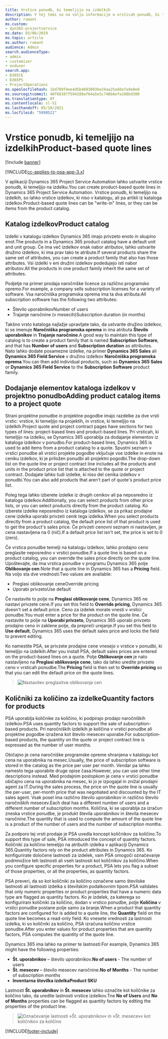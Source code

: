```yaml
---
title: Vrstice ponudb, ki temeljijo na izdelkih
description: V tej temi so na voljo informacije o vrsticah ponudb, ki temeljijo na izdelkih.
author: rumant
ms.custom:
- dyn365-projectservice
ms.date: 03/06/2019
ms.topic: article
ms.author: rumant
audience: Admin
search.audienceType:
- admin
- customizer
- enduser
search.app:
- D365CE
- D365PS
- ProjectOperations
ms.openlocfilehash: 1bd789f4ee4d5b4603093be24aa25addafa9e8e8
ms.sourcegitcommit: 40f68387f594180af64a5e5c748b6efa188bd300
ms.translationtype: HT
ms.contentlocale: sl-SI
ms.lasthandoff: 05/10/2021
ms.locfileid: "5998521"
---
```

# <a name="product-based-quote-lines"></a><span data-ttu-id="1f8f7-103">Vrstice ponudb, ki temeljijo na izdelkih</span><span class="sxs-lookup"><span data-stu-id="1f8f7-103">Product-based quote lines</span></span>

[!include [banner](../includes/psa-now-project-operations.md)]

[!INCLUDE[cc-applies-to-psa-app-3.x](../includes/cc-applies-to-psa-app-3x.md)]


<span data-ttu-id="1f8f7-104">V aplikaciji Dynamics 365 Project Service Automation lahko ustvarite vrstice ponudb, ki temeljijo na izdelku.</span><span class="sxs-lookup"><span data-stu-id="1f8f7-104">You can create product-based quote lines in Dynamics 365 Project Service Automation.</span></span> <span data-ttu-id="1f8f7-105">Vrstice ponudb, ki temeljijo na izdelkih, so lahko vrstice izdelkov, ki niso v katalogu, ali pa artikli iz kataloga izdelkov.</span><span class="sxs-lookup"><span data-stu-id="1f8f7-105">Product-based quote lines can be "write-in" lines, or they can be items from the product catalog.</span></span>

## <a name="product-catalog"></a><span data-ttu-id="1f8f7-106">Katalog izdelkov</span><span class="sxs-lookup"><span data-stu-id="1f8f7-106">Product catalog</span></span>

<span data-ttu-id="1f8f7-107">Izdelki v katalogu izdelkov Dynamics 365 imajo privzeto enoto in skupino enot.</span><span class="sxs-lookup"><span data-stu-id="1f8f7-107">The products in a Dynamics 365 product catalog have a default unit and unit group.</span></span> <span data-ttu-id="1f8f7-108">Če ima več izdelkov enak nabor atributov, lahko ustvarite družino izdelkov, ki ima prav tako te atribute.</span><span class="sxs-lookup"><span data-stu-id="1f8f7-108">If several products share the same set of attributes, you can create a product family that also has those attributes.</span></span> <span data-ttu-id="1f8f7-109">Vsi izdelki v eni družini izdelkov podedujejo isti nabor atributov.</span><span class="sxs-lookup"><span data-stu-id="1f8f7-109">All the products in one product family inherit the same set of attributes.</span></span>

<span data-ttu-id="1f8f7-110">Podjetje na primer prodaja naročniške licence za različno programsko opremo.</span><span class="sxs-lookup"><span data-stu-id="1f8f7-110">For example, a company sells subscription licenses for a variety of software.</span></span> <span data-ttu-id="1f8f7-111">Vsa naročniška programska oprema ima ta dva atributa:</span><span class="sxs-lookup"><span data-stu-id="1f8f7-111">All subscription software has the following two attributes:</span></span>

- <span data-ttu-id="1f8f7-112">Število uporabnikov</span><span class="sxs-lookup"><span data-stu-id="1f8f7-112">Number of users</span></span> 
- <span data-ttu-id="1f8f7-113">Trajanje naročnine (v mesecih)</span><span class="sxs-lookup"><span data-stu-id="1f8f7-113">Subscription duration (in months)</span></span>

<span data-ttu-id="1f8f7-114">Takšno vrsto kataloga najlažje upravljate tako, da ustvarite družino izdelkov, ki se imenuje **Naročniška programska oprema** in ima atributa **Število uporabnikov** in **Trajanje naročnine**.</span><span class="sxs-lookup"><span data-stu-id="1f8f7-114">A good way to maintain this type of catalog is to create a product family that is named **Subscription Software**, and that has **Number of users** and **Subscription duration** as attributes.</span></span> <span data-ttu-id="1f8f7-115">Nato lahko dodate posamezne izdelke, na primer **Dynamics 365 Sales** ali **Dynamics 365 Field Service** v družino izdelkov **Naročniška programska oprema**.</span><span class="sxs-lookup"><span data-stu-id="1f8f7-115">You can then add individual products, such as **Dynamics 365 Sales** or **Dynamics 365 Field Service** to the **Subscription Software** product family.</span></span>

## <a name="adding-product-catalog-items-to-a-project-quote"></a><span data-ttu-id="1f8f7-116">Dodajanje elementov kataloga izdelkov v projektno ponudbo</span><span class="sxs-lookup"><span data-stu-id="1f8f7-116">Adding product catalog items to a project quote</span></span>

<span data-ttu-id="1f8f7-117">Strani projektne ponudbe in projektne pogodbe imajo razdelke za dve vrsti vrstic: vrstice, ki temeljijo na projektih, in vrstice, ki temeljijo na izdelkih.</span><span class="sxs-lookup"><span data-stu-id="1f8f7-117">Project quote and project contract pages have sections for two types of lines: project-based lines and product-based lines.</span></span> <span data-ttu-id="1f8f7-118">Pri vrsticah, ki temeljijo na izdelku, se Dynamics 365 uporablja za dodajanje elementov iz kataloga izdelkov v ponudbo.</span><span class="sxs-lookup"><span data-stu-id="1f8f7-118">For product-based lines, Dynamics 365 is used to add items from a product catalog to a quote.</span></span> <span data-ttu-id="1f8f7-119">Spustni seznam v vrstici ponudbe ali vrstici projekte pogodbe vključuje vse izdelke in enote na ceniku izdelkov, ki je priložen ponudbi ali projektni pogodbi.</span><span class="sxs-lookup"><span data-stu-id="1f8f7-119">The drop-down list on the quote line or project contract line includes all the products and units in the product price list that is attached to the quote or project contract.</span></span> <span data-ttu-id="1f8f7-120">Dodajate lahko tudi izdelke, ki niso del cenika izdelkov v ponudbi.</span><span class="sxs-lookup"><span data-stu-id="1f8f7-120">You can also add products that aren't part of quote's product price list.</span></span>

<span data-ttu-id="1f8f7-121">Poleg tega lahko izberete izdelke iz drugih cenikov ali pa neposredno iz kataloga izdelkov.</span><span class="sxs-lookup"><span data-stu-id="1f8f7-121">Additionally, you can select products from other price lists, or you can select products directly from the product catalog.</span></span> <span data-ttu-id="1f8f7-122">Ko izberete izdelke neposredno iz kataloga izdelkov, se za prikaz prodajne cene izdelka uporabi privzeti cenik tega izdelka.</span><span class="sxs-lookup"><span data-stu-id="1f8f7-122">When you select products directly from a product catalog, the default price list of that product is used to get the product's sales price.</span></span> <span data-ttu-id="1f8f7-123">Če privzeti cenovni seznam ni nastavljen, je cena nastavljena na 0 (nič).</span><span class="sxs-lookup"><span data-stu-id="1f8f7-123">If a default price list isn't set, the price is set to 0 (zero).</span></span>

<span data-ttu-id="1f8f7-124">Če vrstica ponudbe temelji na katalogu izdelkov, lahko prodajno ceno preglasite neposredno v vrstici ponudbe.</span><span class="sxs-lookup"><span data-stu-id="1f8f7-124">If a quote line is based on a product catalog, you can override the sales price directly on the quote line.</span></span> <span data-ttu-id="1f8f7-125">Upoštevajte, da ima vrstica ponudbe v programu Dynamics 365 polje **Oblikovanje cen**.</span><span class="sxs-lookup"><span data-stu-id="1f8f7-125">Note that a quote line in Dynamics 365 has a **Pricing** field.</span></span> <span data-ttu-id="1f8f7-126">Na voljo sta dve vrednosti:</span><span class="sxs-lookup"><span data-stu-id="1f8f7-126">Two values are available:</span></span>

- <span data-ttu-id="1f8f7-127">Preglasi oblikovanje cene</span><span class="sxs-lookup"><span data-stu-id="1f8f7-127">Override pricing</span></span>  
- <span data-ttu-id="1f8f7-128">Uporabi privzeto</span><span class="sxs-lookup"><span data-stu-id="1f8f7-128">Use default</span></span>

<span data-ttu-id="1f8f7-129">Če nastavite to polje na **Preglasi oblikovanje cene**, Dynamics 365 ne nastavi privzete cene.</span><span class="sxs-lookup"><span data-stu-id="1f8f7-129">If you set this field to **Override pricing**, Dynamics 365 doesn't set a default price.</span></span> <span data-ttu-id="1f8f7-130">Ceno za izdelek morate vnesti v vrstici ponudbe.</span><span class="sxs-lookup"><span data-stu-id="1f8f7-130">You must enter a price for the product on the quote line.</span></span> <span data-ttu-id="1f8f7-131">Če nastavite to polje na **Uporabi privzeto**, Dynamics 365 uporabi privzeto prodajno ceno in zaklene polje, da prepreči urejanje.</span><span class="sxs-lookup"><span data-stu-id="1f8f7-131">If you set this field to **Use default**, Dynamics 365 uses the default sales price and locks the field to prevent editing.</span></span>

<span data-ttu-id="1f8f7-132">Ko namestite PSA, se privzete prodajne cene vnesejo v vrstice v ponudbi, ki temeljijo na izdelkih.</span><span class="sxs-lookup"><span data-stu-id="1f8f7-132">After you install PSA, default sales prices are entered on the product-based lines on a quote.</span></span> <span data-ttu-id="1f8f7-133">Polje **Oblikovanje cen** je nato nastavljeno na **Preglasi oblikovanje cene**, tako da lahko uredite privzeto ceno v vrsticah ponudbe.</span><span class="sxs-lookup"><span data-stu-id="1f8f7-133">The **Pricing** field is then set to **Override pricing** so that you can edit the default price on the quote lines.</span></span>

> ![Nastavitev preglasitve oblikovanja cen](media/basic-guide-10.png)
 
## <a name="quantity-factors-for-products"></a><span data-ttu-id="1f8f7-135">Količniki za količino za izdelke</span><span class="sxs-lookup"><span data-stu-id="1f8f7-135">Quantity factors for products</span></span>

<span data-ttu-id="1f8f7-136">PSA uporablja količnike za količino, ki podpirajo prodajo naročniških izdelkov.</span><span class="sxs-lookup"><span data-stu-id="1f8f7-136">PSA uses quantity factors to support the sale of subscription-based products.</span></span> <span data-ttu-id="1f8f7-137">Pri naročniških izdelkih je količina v vrstici ponudbe ali projektne pogodbe izražena kot število mesecev uporabe.</span><span class="sxs-lookup"><span data-stu-id="1f8f7-137">For subscription-based products, the quantity on the quote or project contract line is expressed as the number of user months.</span></span>

<span data-ttu-id="1f8f7-138">Običajno je cena naročniške programske opreme shranjena v katalogu kot cena na uporabnika na mesec.</span><span class="sxs-lookup"><span data-stu-id="1f8f7-138">Usually, the price of subscription software is stored in the catalog as the price per user per month.</span></span> <span data-ttu-id="1f8f7-139">Vendar pa lahko namesto tega uporabite druge opise časa.</span><span class="sxs-lookup"><span data-stu-id="1f8f7-139">However, you can use other time descriptions instead.</span></span> <span data-ttu-id="1f8f7-140">Med prodajnim postopkom je cena v vrstici ponudbe običajno cena na uporabnika na mesec, ki jo je izpogajal in znižal prodajni agent za IT.</span><span class="sxs-lookup"><span data-stu-id="1f8f7-140">During the sales process, the price on the quote line is usually the per-user, per-month price that was negotiated and discounted by the IT sales agent.</span></span> <span data-ttu-id="1f8f7-141">Vsak posel ima različno število uporabnikov in različno število naročniških mesecev.</span><span class="sxs-lookup"><span data-stu-id="1f8f7-141">Each deal has a different number of users and a different number of subscription months.</span></span> <span data-ttu-id="1f8f7-142">Količina, ki se uporablja za izračun zneska vrstice ponudbe, je produkt števila uporabnikov in števila mesecev naročnine.</span><span class="sxs-lookup"><span data-stu-id="1f8f7-142">The quantity that is used to compute the amount of the quote line is a product of the number of users and the number of subscription months.</span></span>

<span data-ttu-id="1f8f7-143">Za podporo tej vrsti prodaje je PSA uvedla koncept količnikov za količino.</span><span class="sxs-lookup"><span data-stu-id="1f8f7-143">To support this type of sale, PSA introduced the concept of quantity factors.</span></span> <span data-ttu-id="1f8f7-144">Količniki za količino temeljijo na atributih izdelka v aplikaciji Dynamics 365.</span><span class="sxs-lookup"><span data-stu-id="1f8f7-144">Quantity factors rely on the product attributes in Dynamics 365.</span></span> <span data-ttu-id="1f8f7-145">Ko konfigurirate določene lastnosti za izdelek, vam PSA omogoči označevanje podmnožice teh lastnosti ali vseh lastnosti kot količnikov za količino.</span><span class="sxs-lookup"><span data-stu-id="1f8f7-145">When you configure specific properties for a product, PSA lets you flag a subset of those properties, or all the properties, as quantity factors.</span></span>

<span data-ttu-id="1f8f7-146">PSA preveri, da so kot količniki za količino označene samo številske lastnosti ali lastnosti izdelka s številskim podatkovnim tipom.</span><span class="sxs-lookup"><span data-stu-id="1f8f7-146">PSA validates that only numeric properties or product properties that have a numeric data type are flagged as quantity factors.</span></span> <span data-ttu-id="1f8f7-147">Ko je izdelek, za katerega so konfigurirani količniki za količino, dodan v vrstico ponudbe, polje **Količina** v vrstici ponudbe postane polje samo za branje.</span><span class="sxs-lookup"><span data-stu-id="1f8f7-147">When a product that quantity factors are configured for is added to a quote line, the **Quantity** field on the quote line becomes a read-only field.</span></span> <span data-ttu-id="1f8f7-148">Ko vnesete vrednosti za lastnosti izdelka, ki so količniki za količino, PSA izračuna količino vrstice ponudbe.</span><span class="sxs-lookup"><span data-stu-id="1f8f7-148">After you enter values for product properties that are quantity factors, PSA computes the quantity of the quote line.</span></span>

<span data-ttu-id="1f8f7-149">Dynamics 365 ima lahko na primer te lastnosti:</span><span class="sxs-lookup"><span data-stu-id="1f8f7-149">For example, Dynamics 365 might have the following properties:</span></span> 

- <span data-ttu-id="1f8f7-150">**Št. uporabnikov** – število uporabnikov.</span><span class="sxs-lookup"><span data-stu-id="1f8f7-150">**No of users** - The number of users</span></span> 
- <span data-ttu-id="1f8f7-151">**Št. mesecev** – število mesecev naročnine.</span><span class="sxs-lookup"><span data-stu-id="1f8f7-151">**No of Months** - The number of subscription months</span></span>
- <span data-ttu-id="1f8f7-152">**Inventarna številka izdelka**</span><span class="sxs-lookup"><span data-stu-id="1f8f7-152">**Product SKU**</span></span> 

<span data-ttu-id="1f8f7-153">Lastnosti **Št. uporabnikov** in **Št. mesecev** lahko označite kot količnike za količino tako, da uredite lastnosti vrstice izdelkov.</span><span class="sxs-lookup"><span data-stu-id="1f8f7-153">Tne **No of Users** and **No of Months** properties can be flagged as quantity factors by editing the properties of the product line.</span></span> 

> ![Označevanje lastnosti »Št. uporabnikov« in »Št. mesecev« kot količnikov za količino](media/basic-guide-11.png)
 


[!INCLUDE[footer-include](../includes/footer-banner.md)]